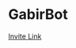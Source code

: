 # GabirBot

[Invite Link](https://discord.com/api/oauth2/authorize?client_id=794002749486399499&permissions=260852542576&scope=applications.commands%20bot)
